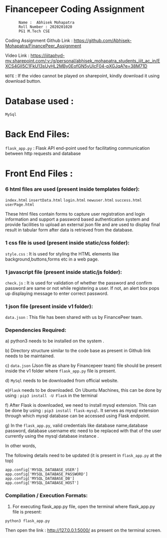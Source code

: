 # Financepeer Coding Assignment

          Name :  Abhisek Mohapatra
          Roll Number : 2020201020
          PG1 M.Tech CSE

Coding Assignment Github Link :
https://github.com/Abhisek-Mohapatra/FinancePeer_Assignment

Video Link :
https://iiitaphyd-my.sharepoint.com/:v:/g/personal/abhisek_mohapatra_students_iiit_ac_in/EXCS4GIl5C1FkU13sUyHL2MBy0EofGN5yUlcF04-pXGJqA?e=38M71D

`NOTE` : If the video cannot be played on sharepoint, kindly download it using download button.
                

# Database used :  
`MySql`
# Back End Files:
`flask_app.py`  : Flask API end-point used for facilitating communication between http requests and database

# Front End Files :
### 6 html files are used (present inside templates folder): 
`index.html`
`insertData.html`
`login.html`
`newuser.html`
`success.html`
`userPage.html` 

These html files contain forms to capture user registration and login information and support a password based authentication system and provide facilities to upload an external json file and are used to display final result in tabular form after data is retrieved from the database.

### 1 css file is used (present inside static/css folder):
`style.css` : It is used for styling the HTML elements like background,buttons,forms etc in a web page.
### 1 javascript file (present inside static/js folder): 
`check.js` : It is used for validation of whether the password and confirm password are same or not while registering a user. If not, an alert box pops up displaying message to enter correct password.

### 1 json file (present inside v1 folder): 
`data.json` : This file has been shared with us by FinancePeer team.

### Dependencies Required: 

a) python3 needs to be installed on the system .

b) Directory structure similar to the code base as present in Github link needs to be maintained.

c) `data.json` (Json file as share by Financepeer team) file should be present inside the v1 folder where `flask_app.py` file is present.

d) `MySql` needs to be downloaded from official website.

e)`Flask` needs to be downloaded. On Ubuntu Machines, this can be done by using : `pip3 install -U Flask` in the terminal

f) After Flask is downloaded, we need to install mysql extension. This can be done by using : `pip3 install flask-mysql`. It serves as mysql extension through which mysql database can be accessed using Flask endpoint.

g) In the `flask_app.py`, valid credentials like database name,database password, database username etc need to be replaced with that of the user currently using the mysql database instance . 

In other words,

The following details need to be updated (it is present in `flask_app.py` at the top)

```
app.config['MYSQL_DATABASE_USER'] 
app.config['MYSQL_DATABASE_PASSWORD'] 
app.config['MYSQL_DATABASE_DB'] 
app.config['MYSQL_DATABASE_HOST'] 
```

### Compilation / Execution Formats:

1)  For executing flask_app.py file, open the terminal where flask_app.py file is present:
```
python3 flask_app.py  
```

Then open the link : http://127.0.0.1:5000/ as present on the terminal screen.





























